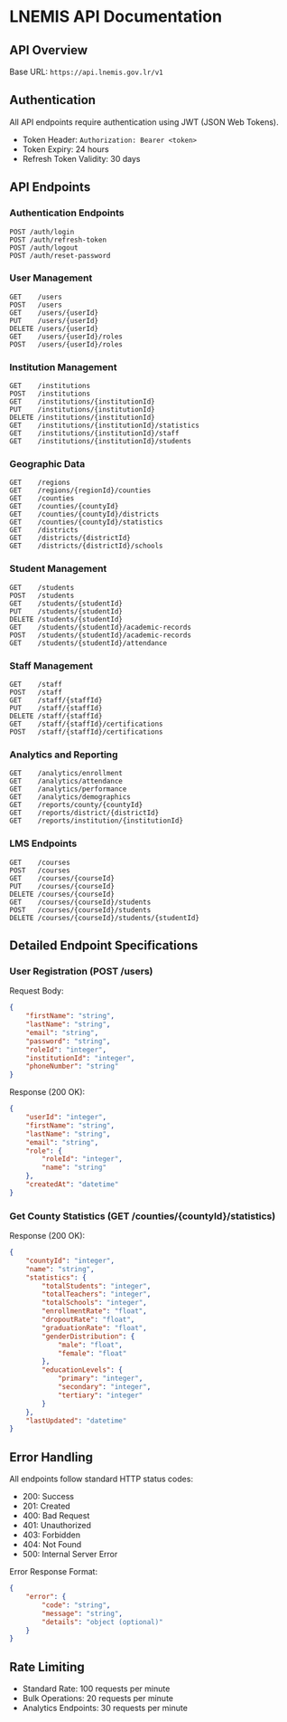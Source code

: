 # LNEMIS API Documentation

## API Overview
Base URL: `https://api.lnemis.gov.lr/v1`

## Authentication
All API endpoints require authentication using JWT (JSON Web Tokens).
- Token Header: `Authorization: Bearer <token>`
- Token Expiry: 24 hours
- Refresh Token Validity: 30 days

## API Endpoints

### Authentication Endpoints

```plaintext
POST /auth/login
POST /auth/refresh-token
POST /auth/logout
POST /auth/reset-password
```

### User Management

```plaintext
GET    /users
POST   /users
GET    /users/{userId}
PUT    /users/{userId}
DELETE /users/{userId}
GET    /users/{userId}/roles
POST   /users/{userId}/roles
```

### Institution Management

```plaintext
GET    /institutions
POST   /institutions
GET    /institutions/{institutionId}
PUT    /institutions/{institutionId}
DELETE /institutions/{institutionId}
GET    /institutions/{institutionId}/statistics
GET    /institutions/{institutionId}/staff
GET    /institutions/{institutionId}/students
```

### Geographic Data

```plaintext
GET    /regions
GET    /regions/{regionId}/counties
GET    /counties
GET    /counties/{countyId}
GET    /counties/{countyId}/districts
GET    /counties/{countyId}/statistics
GET    /districts
GET    /districts/{districtId}
GET    /districts/{districtId}/schools
```

### Student Management

```plaintext
GET    /students
POST   /students
GET    /students/{studentId}
PUT    /students/{studentId}
DELETE /students/{studentId}
GET    /students/{studentId}/academic-records
POST   /students/{studentId}/academic-records
GET    /students/{studentId}/attendance
```

### Staff Management

```plaintext
GET    /staff
POST   /staff
GET    /staff/{staffId}
PUT    /staff/{staffId}
DELETE /staff/{staffId}
GET    /staff/{staffId}/certifications
POST   /staff/{staffId}/certifications
```

### Analytics and Reporting

```plaintext
GET    /analytics/enrollment
GET    /analytics/attendance
GET    /analytics/performance
GET    /analytics/demographics
GET    /reports/county/{countyId}
GET    /reports/district/{districtId}
GET    /reports/institution/{institutionId}
```

### LMS Endpoints

```plaintext
GET    /courses
POST   /courses
GET    /courses/{courseId}
PUT    /courses/{courseId}
DELETE /courses/{courseId}
GET    /courses/{courseId}/students
POST   /courses/{courseId}/students
DELETE /courses/{courseId}/students/{studentId}
```

## Detailed Endpoint Specifications

### User Registration (POST /users)

Request Body:
```json
{
    "firstName": "string",
    "lastName": "string",
    "email": "string",
    "password": "string",
    "roleId": "integer",
    "institutionId": "integer",
    "phoneNumber": "string"
}
```

Response (200 OK):
```json
{
    "userId": "integer",
    "firstName": "string",
    "lastName": "string",
    "email": "string",
    "role": {
        "roleId": "integer",
        "name": "string"
    },
    "createdAt": "datetime"
}
```

### Get County Statistics (GET /counties/{countyId}/statistics)

Response (200 OK):
```json
{
    "countyId": "integer",
    "name": "string",
    "statistics": {
        "totalStudents": "integer",
        "totalTeachers": "integer",
        "totalSchools": "integer",
        "enrollmentRate": "float",
        "dropoutRate": "float",
        "graduationRate": "float",
        "genderDistribution": {
            "male": "float",
            "female": "float"
        },
        "educationLevels": {
            "primary": "integer",
            "secondary": "integer",
            "tertiary": "integer"
        }
    },
    "lastUpdated": "datetime"
}
```

## Error Handling

All endpoints follow standard HTTP status codes:

- 200: Success
- 201: Created
- 400: Bad Request
- 401: Unauthorized
- 403: Forbidden
- 404: Not Found
- 500: Internal Server Error

Error Response Format:
```json
{
    "error": {
        "code": "string",
        "message": "string",
        "details": "object (optional)"
    }
}
```

## Rate Limiting

- Standard Rate: 100 requests per minute
- Bulk Operations: 20 requests per minute
- Analytics Endpoints: 30 requests per minute
